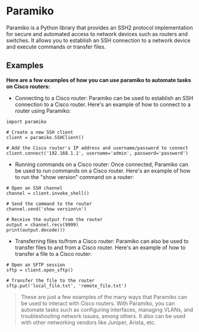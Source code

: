 # Paramiko

Paramiko is a Python library that provides an SSH2 protocol implementation for secure and automated access to network devices such as routers and switches. It allows you to establish an SSH connection to a network device and execute commands or transfer files.

## Examples 
**Here are a few examples of how you can use paramiko to automate tasks on Cisco routers:**

* Connecting to a Cisco router: Paramiko can be used to establish an SSH connection to a Cisco router. Here's an example of how to connect to a router using Paramiko:


```
import paramiko

# Create a new SSH client
client = paramiko.SSHClient()

# Add the Cisco router's IP address and username/password to connect
client.connect('192.168.1.1', username='admin', password='password')

```

* Running commands on a Cisco router: Once connected, Paramiko can be used to run commands on a Cisco router. Here's an example of how to run the "show version" command on a router:

```
# Open an SSH channel
channel = client.invoke_shell()

# Send the command to the router
channel.send('show version\n')

# Receive the output from the router
output = channel.recv(9999)
print(output.decode())
```

* Transferring files to/from a Cisco router: Paramiko can also be used to transfer files to and from a Cisco router. Here's an example of how to transfer a file to a Cisco router:

```
# Open an SFTP session
sftp = client.open_sftp()

# Transfer the file to the router
sftp.put('local_file.txt', 'remote_file.txt')
```

> These are just a few examples of the many ways that Paramiko can be used to interact with Cisco routers. With Paramiko, you can automate tasks such as configuring interfaces, managing VLANs, and troubleshooting network issues, among others. It also can be used with other networking vendors like Juniper, Arista, etc.

